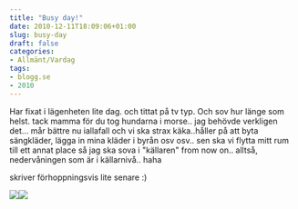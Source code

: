 ```yaml
---
title: "Busy day!"
date: 2010-12-11T18:09:06+01:00
slug: busy-day
draft: false
categories:
- Allmänt/Vardag
tags:
- blogg.se
- 2010
---
```

Har fixat i lägenheten lite dag. och tittat på tv typ. Och sov hur länge som helst. tack mamma för du tog hundarna i morse.. jag behövde verkligen det... mår bättre nu iallafall och vi ska strax käka..håller på att byta sängkläder, lägga in mina kläder i byrån osv osv.. sen ska vi flytta mitt rum till ett annat place så jag ska sova i "källaren" from now on.. alltså, nedervåningen som är i källarnivå.. haha  
  
  
skriver förhoppningsvis lite senare :)  
  
![](/assets/images/blogg.se/bajsbloomma_16458278.jpg)![](https://cdn3.cdnme.se/cdn/9-1/701517/images/2008/fint19juni06_16619117.jpg)